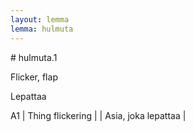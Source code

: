 ```yaml
---
layout: lemma
lemma: hulmuta
---
```


<div class="sense">
# <span class="sensename">hulmuta.1</span>

<span class="description">Flicker, flap</span>

<span class="description">Lepattaa</span>

A1 | Thing flickering |   | Asia, joka lepattaa |  

</div>

